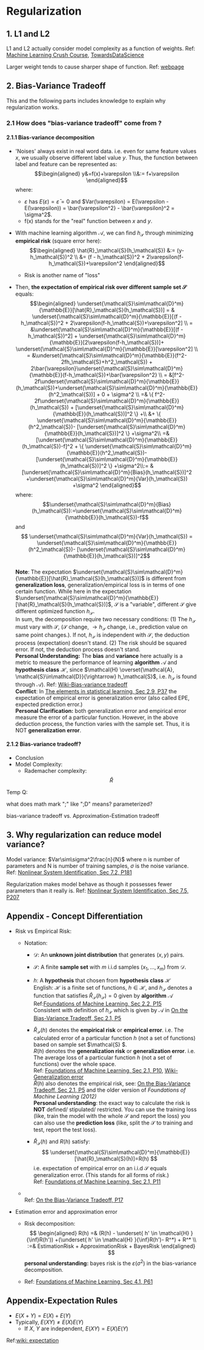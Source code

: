 # Regularization

## 1. L1 and L2

L1 and L2 actually consider model complexity as a function of weights.
Ref: [Machine Learning Crush Course](https://developers.google.com/machine-learning/crash-course/regularization-for-simplicity/l2-regularization), [TowardsDataScience](https://towardsdatascience.com/l1-and-l2-regularization-explained-874c3b03f668)

Larger weight tends to cause sharper shape of function. Ref: [webpage](https://machinelearningmastery.com/weight-regularization-to-reduce-overfitting-of-deep-learning-models/)




## 2. Bias-Variance Tradeoff

This and the following parts includes knowledge to explain why regularization works.

### 2.1 How does "bias-variance tradeoff" come from ?

#### 2.1.1 Bias-variance decomposition

- 'Noises' always exist in real word data. i.e. even for same feature values $x$, we usually observe different label value $y$. Thus, the function between label and feature can be represented as:
$$\begin{aligned}
y&=f(x)+\varepsilon \\&:= f+\varepsilon
\end{aligned}$$
where: 
  - $\varepsilon$ has $E(\varepsilon) = \bar{\varepsilon} = 0$ and $Var(\varepsilon) = E(\varepsilon - E(\varepsilon)) = \bar{\varepsilon^2} - \bar{\varepsilon}^2 = \sigma^2$.
  - f(x) stands for the "real" function between $x$ and $y$.

- With machine learning algorithm $\mathcal{A}$, we can find $h_\mathcal{S}$ through minimizing **empirical risk** (square error here):
$$\begin{aligned}
  \hat{R}_\mathcal{S}(h_\mathcal{S}) &:= (y-h_\mathcal{S})^2 \\
  &= (f - h_\mathcal{S})^2 + 2\varepsilon(f-h_\mathcal{S})+\varepsilon^2
\end{aligned}$$
  - Risk is another name of "loss"
- Then, **the expectation of empirical risk over different sample set $\mathcal{S}$** equals:
$$\begin{aligned}
  \underset{\mathcal{S}\sim\mathcal{D}^m}{\mathbb{E}}[\hat{R}_\mathcal{S}(h_\mathcal{S})] = & \underset{\mathcal{S}\sim\mathcal{D}^m}{\mathbb{E}}[(f - h_\mathcal{S})^2 + 2\varepsilon(f-h_\mathcal{S})+\varepsilon^2] \\
  = &\underset{\mathcal{S}\sim\mathcal{D}^m}{\mathbb{E}}[(f - h_\mathcal{S})^2] + 
  \underset{\mathcal{S}\sim\mathcal{D}^m}{\mathbb{E}}[2\varepsilon(f-h_\mathcal{S})]+
  \underset{\mathcal{S}\sim\mathcal{D}^m}{\mathbb{E}}[\varepsilon^2] \\ 
  = &\underset{\mathcal{S}\sim\mathcal{D}^m}{\mathbb{E}}(f^2-2fh_\mathcal{S}+h^2_\mathcal{S}) + 2\bar{\varepsilon}\underset{\mathcal{S}\sim\mathcal{D}^m}{\mathbb{E}}(f-h_\mathcal{S})+\bar{\varepsilon^2} \\ 
  = &[f^2-2f\underset{\mathcal{S}\sim\mathcal{D}^m}{\mathbb{E}}(h_\mathcal{S})+\underset{\mathcal{S}\sim\mathcal{D}^m}{\mathbb{E}}(h^2_\mathcal{S})] + 0 + \sigma^2 \\
  =& \{ f^2-2f\underset{\mathcal{S}\sim\mathcal{D}^m}{\mathbb{E}}(h_\mathcal{S}) + [\underset{\mathcal{S}\sim\mathcal{D}^m}{\mathbb{E}}(h_\mathcal{S})]^2 \} +\\ 
  &+ \{  \underset{\mathcal{S}\sim\mathcal{D}^m}{\mathbb{E}}(h^2_\mathcal{S})- [\underset{\mathcal{S}\sim\mathcal{D}^m}{\mathbb{E}}(h_\mathcal{S})]^2  \} +\sigma^2\\
  =& [\underset{\mathcal{S}\sim\mathcal{D}^m}{\mathbb{E}}(h_\mathcal{S})-f]^2 + \{  \underset{\mathcal{S}\sim\mathcal{D}^m}{\mathbb{E}}(h^2_\mathcal{S})- [\underset{\mathcal{S}\sim\mathcal{D}^m}{\mathbb{E}}(h_\mathcal{S})]^2  \} +\sigma^2\\:= & [\underset{\mathcal{S}\sim\mathcal{D}^m}{Bias}(h_\mathcal{S})]^2 +\underset{\mathcal{S}\sim\mathcal{D}^m}{Var}(h_\mathcal{S}) +\sigma^2
\end{aligned}$$ where:$$\underset{\mathcal{S}\sim\mathcal{D}^m}{Bias}(h_\mathcal{S}):=\underset{\mathcal{S}\sim\mathcal{D}^m}{\mathbb{E}}(h_\mathcal{S})-f$$ and $$ \underset{\mathcal{S}\sim\mathcal{D}^m}{Var}(h_\mathcal{S}) = \underset{\mathcal{S}\sim\mathcal{D}^m}{\mathbb{E}}(h^2_\mathcal{S})- [\underset{\mathcal{S}\sim\mathcal{D}^m}{\mathbb{E}}(h_\mathcal{S})]^2$$ <br> 
**Note**: The expectation $\underset{\mathcal{S}\sim\mathcal{D}^m}{\mathbb{E}}[\hat{R}_\mathcal{S}(h_\mathcal{S})]$ is different from **generalization loss**, generalization/empirical loss is in terms of one certain function. While here in the expectation $\underset{\mathcal{S}\sim\mathcal{D}^m}{\mathbb{E}}[\hat{R}_\mathcal{S}(h_\mathcal{S})]$, $\mathcal{S}$ is a "variable", different $\mathcal{S}$ give different optimized function $h_\mathcal{S}$. <br> In sum, the decomposition require two necessary conditions: (1) The $h_\mathcal{S}$ must vary with $\mathcal{S}$, ($\mathcal{S}$ change, $\rightarrow h_\mathcal{S}$ change, i.e., prediction value on same point changes.). If not, $h_\mathcal{S}$ is independent with $\mathcal{S}$, the deduction process (expectation) doesn't stand. (2) The risk should be squared error. If not, the deduction process doesn't stand.<br> 
**Personal Understanding:** The **bias** and **variance** here actually is a metric to measure the performance of learning **algorithm** $\mathcal{A}$ and **hypothesis class** $\mathcal{H}$, since $\mathcal{H} \overset{\mathcal{A},  \mathcal{S}\in\mathcal{D}}{\rightarrow} h_\mathcal{S}$, i.e. $h_\mathcal{S}$ is found through $\mathcal{A}$).
Ref: [Wiki-Bias-variance tradeoff](https://en.wikipedia.org/wiki/Bias%E2%80%93variance_tradeoff) <br> 
**Conflict**: In [The elements in statistical learning, Sec 2.9, P37](TBD) the expectation of empirical error is generalization error (also called EPE, expected prediction error.) <br>
**Personal Clarification:** both generalization error and empirical error measure the error of a particular function. However, in the above deduction process, the function varies with the sample set. Thus, it is NOT **generalization error**.
<!-- **Reconcile**: In the above function, we didn't restrict the form/algorithm of empirical risk, whatever form (e.g. training loss, prediction loss) of empirical risk we use, the above relation stands. If we define the empirical loss as prediction loss, then, the **expectation on empirical risk (prediction loss) over different sample set** is the **generalization risk** -->

#### 2.1.2 Bias-variance tradeoff?

- Conclusion
- Model Complexity:
  - Rademacher complexity:
  $$\hat{R}$$

Temp Q:

what does math mark ";" like ";D" means? parameterized?

bias-variance tradeoff vs. Approximation-Estimation tradeoff

## 3. Why regularization can reduce model variance?

Model variance: $Var\sim\sigma^2\frac{n}{N}$ where n is number of parameters and N is number of training samples, $\sigma$ is the noise variance.
Ref: [Nonlinear System Identification, Sec 7.2, P181 ](TBD) 

Regularization makes model behave as though it possesses fewer parameters than it really is. Ref: [Nonlinear System Identification, Sec 7.5, P207 ](TBD)


## Appendix - Concept Differentiation

- Risk vs Empirical Risk:
  - Notation: 
    - $\mathcal{D}$: An **unknown joint distribution** that generates $(x,y)$ pairs.


    - $\mathcal{S}$: A finite **sample set** with $m$ i.i.d samples $(x_1,...,x_m)$ from $\mathcal{D}$.


    - $h$: A **hypothesis** that chosen from **hypothesis class** $\mathcal{H}$ <br> English: $\mathcal{H}$ is a finite set of functions, $h \in \mathcal{H}$, and $h_\mathcal{S}$ denotes a function that satisfies $\hat{R}_\mathcal{S}(h_\mathcal{S}) = 0$ given by **algorithm** $\mathcal{A}$<br> Ref:[Foundations of Machine Learning, Sec 2.2, P15](https://cs.nyu.edu/~mohri/mlbook/) <br> Consistent with definition of $h_\mathcal{S}$ which is given by $\mathcal{A}$ in [On the Bias-Variance Tradeoff, Sec 2.1, P5](https://arxiv.org/abs/1912.08286)


    - $\hat{R}_\mathcal{S}(h)$ denotes the **empirical risk** or **empirical error**. i.e. The calculated error of a particular function $h$ (not a set of functions) based on sample set $\mathcal{S} $. <br> $R(h)$ denotes the **generalization risk** or **generalization error**. i.e. The average loss of a particular function $h$ (not a set of functions) over the whole space. <br> Ref: [Foundations of Machine Learning, Sec 2.1, P10](https://cs.nyu.edu/~mohri/mlbook/), [Wiki-Generalization error](https://en.wikipedia.org/wiki/Generalization_error) <br> $\hat{R}(h)$ also denotes the empirical risk, see: [On the Bias-Variance Tradeoff, Sec 2.1, P5](https://arxiv.org/abs/1912.08286) and the older version of *Foundations of Machine Learning (2012)* <br> 
    **Personal understanding**: the exact way to calculate the risk is **NOT** defined/ stipulated/ restricted. You can use the training loss (like, train the model with the whole $\mathcal{S}$ and report the loss) you can also use the **prediction loss** (like, split the $\mathcal{S}$ to training and test, report the test loss). 
    <!-- If we use the **prediction loss**, we should have something like:
    $$R(h\in\mathcal{H}|\mathcal{A}) = \underset{\mathcal{S}\sim\mathcal{D}^m}{\mathbb{E}}[\hat{R}_\mathcal{S}(h_\mathcal{S})]$$
    which reconcile the 'conflicted' description between the above **"EPE"** in [The elements in statistical learning, Sec 2.9, P37](TBD) and the relation below in [Foundations of Machine Learning, Sec 2.1, P11](https://cs.nyu.edu/~mohri/mlbook/). -->


    - $\hat{R}_\mathcal{S}(h)$ and $R(h)$ satisfy:
    $$  \underset{\mathcal{S}\sim\mathcal{D}^m}{\mathbb{E}}[\hat{R}_\mathcal{S}(h)]=R(h) $$
    i.e. expectation of empirical error on an i.i.d $\mathcal{S}$ equals generalization error. (This stands for all forms of risk.) <br> Ref:  [Foundations of Machine Learning, Sec 2.1, P11](https://cs.nyu.edu/~mohri/mlbook/)


  - <br>Ref: [On the Bias-Variance Tradeoff, P17](https://arxiv.org/abs/1912.08286) 

- Estimation error and approximation error
  - Risk decomposition:$$ \begin{aligned}
    R(h) =& (R(h) - \underset{ h' \in \mathcal{H} }{\inf}R(h')) +(\underset{ h' \in \mathcal{H} }{\inf}R(h')- R^*) + R^* \\
    :=& EstimationRisk + ApproximationRisk + BayesRisk
  \end{aligned}
   $$ **personal understanding:** bayes risk is the $\varepsilon (\sigma^2)$ in the bias-variance decomposition.

  - Ref: [Foundations of Machine Learning, Sec 4.1, P61](https://cs.nyu.edu/~mohri/mlbook/)

## Appendix-Expectation Rules
- $E(X+Y) = E(X) + E(Y)$
- Typically, $E(XY) \neq E(X)E(Y)$
  - If $X$, $Y$ are independent, $E(XY) = E(X)E(Y)$

Ref:[wiki: expectation](https://en.wikipedia.org/wiki/Expected_value)



